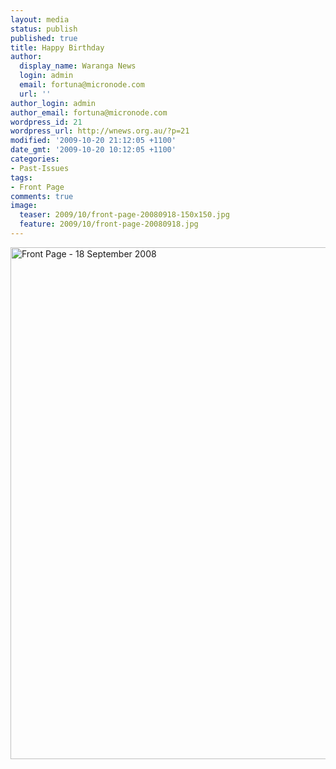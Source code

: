 ```yaml
---
layout: media
status: publish
published: true
title: Happy Birthday
author:
  display_name: Waranga News
  login: admin
  email: fortuna@micronode.com
  url: ''
author_login: admin
author_email: fortuna@micronode.com
wordpress_id: 21
wordpress_url: http://wnews.org.au/?p=21
modified: '2009-10-20 21:12:05 +1100'
date_gmt: '2009-10-20 10:12:05 +1100'
categories:
- Past-Issues
tags:
- Front Page
comments: true
image:
  teaser: 2009/10/front-page-20080918-150x150.jpg
  feature: 2009/10/front-page-20080918.jpg
---
```


<a href="{{ site.url }}/images/2009/10/front-page-20080918.jpg"><img class="alignnone size-large wp-image-20" style="border: 0pt none;" title="Front Page - 18 September 2008" src="{{ site.url }}/images/2009/10/front-page-20080918-703x1024.jpg" alt="Front Page - 18 September 2008" width="562" height="819" /></a>
